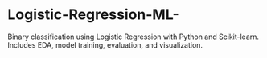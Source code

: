 # Logistic-Regression-ML-
Binary classification using Logistic Regression with Python and Scikit-learn. Includes EDA, model training, evaluation, and visualization.
